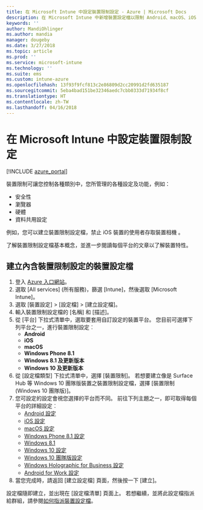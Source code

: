 ```yaml
---
title: 在 Microsoft Intune 中設定裝置限制設定 - Azure | Microsoft Docs
description: 在 Microsoft Intune 中新增裝置設定檔以限制 Android、macOS、iOS、Windows Phone 及 Windows 10 裝置上的功能
keywords: ''
author: MandiOhlinger
ms.author: mandia
manager: dougeby
ms.date: 3/27/2018
ms.topic: article
ms.prod: ''
ms.service: microsoft-intune
ms.technology: ''
ms.suite: ems
ms.custom: intune-azure
ms.openlocfilehash: 13f93f9fcf813c2e86809d2cc20991d2fd635187
ms.sourcegitcommit: 5eba4bad151be32346aedc7cbb0333d71934f8cf
ms.translationtype: HT
ms.contentlocale: zh-TW
ms.lasthandoff: 04/16/2018
---
```

# <a name="configure-device-restriction-settings-in-microsoft-intune"></a>在 Microsoft Intune 中設定裝置限制設定

[!INCLUDE [azure_portal](./includes/azure_portal.md)]

裝置限制可讓您控制各種類別中，您所管理的各種設定及功能，例如：
- 安全性
- 瀏覽器
- 硬體
- 資料共用設定

例如，您可以建立裝置限制設定檔，禁止 iOS 裝置的使用者存取裝置相機 。

了解裝置限制設定檔基本概念，並進一步閱讀每個平台的文章以了解裝置特性。

## <a name="create-a-device-profile-containing-device-restriction-settings"></a>建立內含裝置限制設定的裝置設定檔

1. 登入 [Azure 入口網站](https://portal.azure.com)。
2. 選取 [All services] (所有服務)，篩選 [Intune]，然後選取 [Microsoft Intune]。
3. 選取 [裝置設定] > [設定檔] > [建立設定檔]。
4. 輸入裝置限制設定檔的 [名稱] 和 [描述]。
5. 從 [平台] 下拉式清單中，選取要套用自訂設定的裝置平台。 您目前可選擇下列平台之一，進行裝置限制設定︰
    - **Android**
    - **iOS**
    - **macOS**
    - **Windows Phone 8.1**
    - **Windows 8.1 及更新版本**
    - **Windows 10 及更新版本**
6. 從 [設定檔類型] 下拉式清單中，選擇 [裝置限制]。 若想要建立像是 Surface Hub 等 Windows 10 團隊版裝置之裝置限制設定檔，選擇 [裝置限制 (Windows 10 團隊版)]。
7. 您可設定的設定會視您選擇的平台而不同。 前往下列主題之一，即可取得每個平台的詳細設定︰
    - [Android 設定](device-restrictions-android.md)
    - [iOS 設定](device-restrictions-ios.md)
    - [macOS 設定](device-restrictions-macos.md)
    - [Windows Phone 8.1 設定](device-restrictions-windows-phone-8-1.md)
    - [Windows 8.1](device-restrictions-windows-8-1.md)
    - [Windows 10 設定](device-restrictions-windows-10.md)
    - [Windows 10 團隊版設定](device-restrictions-windows-10-teams.md)
    - [Windows Holographic for Business 設定](device-restrictions-windows-holographic.md)
    - [Android for Work 設定](device-restrictions-android-for-work.md)
8. 當您完成時，請返回 [建立設定檔] 頁面，然後按一下 [建立]。

設定檔隨即建立，並出現在 [設定檔清單] 頁面上。
若想繼續，並將此設定檔指派給群組，請參閱[如何指派裝置設定檔](device-profile-assign.md)。

<!--  Removing image as part of design review; retaining source until we known the disposition.

## Example of device restriction settings

In this high-level example, you'll create a device restriction policy that blocks the use of the built-in camera app on Android devices.

![How to disable the camera on Android devices](./media/disable-android-camera.png)

-->
